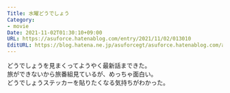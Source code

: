 ```yaml
---
Title: 水曜どうでしょう
Category:
- movie
Date: 2021-11-02T01:30:10+09:00
URL: https://asuforce.hatenablog.com/entry/2021/11/02/013010
EditURL: https://blog.hatena.ne.jp/asuforcegt/asuforce.hatenablog.com/atom/entry/13574176438028657132
---
```


どうでしょうを見まくってようやく最新話まできた。  
旅ができないから旅番組見ているが、めっちゃ面白い。  
どうでしょうステッカーを貼りたくなる気持ちがわかった。

